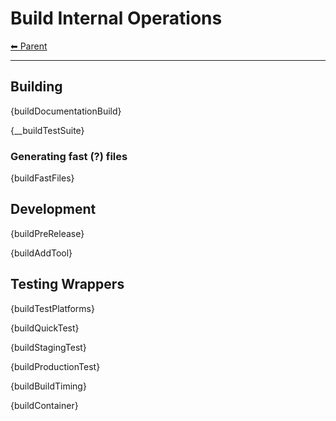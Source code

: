# Build Internal Operations

<!-- TEMPLATE header 2 -->
[⬅ Parent ](../index.md)
<hr />

## Building

{buildDocumentationBuild}

{__buildTestSuite}

### Generating fast (?) files

{buildFastFiles}

## Development

{buildPreRelease}

{buildAddTool}

## Testing Wrappers

{buildTestPlatforms}

{buildQuickTest}

{buildStagingTest}

{buildProductionTest}

{buildBuildTiming}

{buildContainer}

